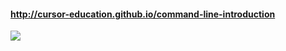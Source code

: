 #### http://cursor-education.github.io/command-line-introduction

![](http://new.tinygrab.com/7020c0e8b07fd760b5ae02a81efffa592be843ca91.png)